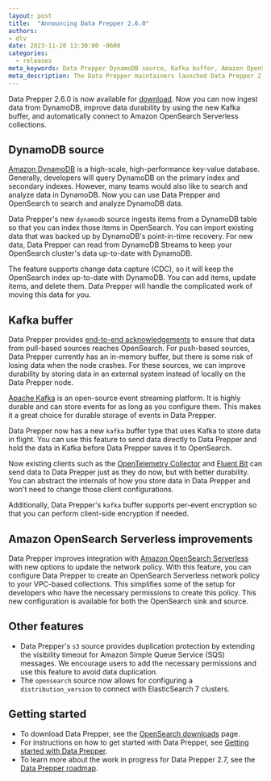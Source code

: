 ```yaml
---
layout: post
title:  "Announcing Data Prepper 2.6.0"
authors:
- dlv
date: 2023-11-28 13:30:00 -0600
categories:
  - releases
meta_keywords: Data Prepper DynamoDB source, Kafka buffer, Amazon OpenSearch Serverless network policy
meta_description: The Data Prepper maintainers launched Data Prepper 2.6.0 with DynamoDB ingestion, improved durability with a Kafka buffer, better support for Amazon OpenSearch Serverless, and more.
---
```


Data Prepper 2.6.0 is now available for [download](https://opensearch.org/downloads.html#data-prepper).
Now you can now ingest data from DynamoDB, improve data durability by using the new Kafka buffer, and automatically connect to Amazon OpenSearch Serverless collections.


## DynamoDB source

[Amazon DynamoDB](https://aws.amazon.com/dynamodb/) is a high-scale, high-performance key-value database.
Generally, developers will query DynamoDB on the primary index and secondary indexes.
However, many teams would also like to search and analyze data in DynamoDB.
Now you can use Data Prepper and OpenSearch to search and analyze DynamoDB data.

Data Prepper's new `dynamodb` source ingests items from a DynamoDB table so that you can index those items in OpenSearch.
You can import existing data that was backed up by DynamoDB's point-in-time recovery.
For new data, Data Prepper can read from DynamoDB Streams to keep your OpenSearch cluster's data up-to-date with DynamoDB.

The feature supports change data capture (CDC), so it will keep the OpenSearch index up-to-date with DynamoDB.
You can add items, update items, and delete them.
Data Prepper will handle the complicated work of moving this data for you.

## Kafka buffer

Data Prepper provides [end-to-end acknowledgements]({{site.baseurl}}/blog/End-to-end-acknowledgements-in-Data-Prepper) to ensure that data from pull-based sources reaches OpenSearch.
For push-based sources, Data Prepper currently has an in-memory buffer, but there is some risk of losing data when the node crashes.
For these sources, we can improve durability by storing data in an external system instead of locally on the Data Prepper node.

[Apache Kafka](https://kafka.apache.org/) is an open-source event streaming platform.
It is highly durable and can store events for as long as you configure them.
This makes it a great choice for durable storage of events in Data Prepper.

Data Prepper now has a new `kafka` buffer type that uses Kafka to store data in flight.
You can use this feature to send data directly to Data Prepper and hold the data in Kafka before Data Prepper saves it to OpenSearch.

Now existing clients such as the [OpenTelemetry Collector](https://opentelemetry.io/docs/collector/) and [Fluent Bit](https://fluentbit.io/) can send data to Data Prepper just as they do now, but with better durability.
You can abstract the internals of how you store data in Data Prepper and won't need to change those client configurations.

Additionally, Data Prepper's `kafka` buffer supports per-event encryption so that you can perform client-side encryption if needed.

## Amazon OpenSearch Serverless improvements

Data Prepper improves integration with [Amazon OpenSearch Serverless](https://aws.amazon.com/opensearch-service/features/serverless/) with new options to update the network policy.
With this feature, you can configure Data Prepper to create an OpenSearch Serverless network policy to your VPC-based collections.
This simplifies some of the setup for developers who have the necessary permissions to create this policy.
This new configuration is available for both the OpenSearch sink and source.

## Other features

* Data Prepper's `s3` source provides duplication protection by extending the visibility timeout for Amazon Simple Queue Service (SQS) messages. We encourage users to add the necessary permissions and use this feature to avoid data duplication.
* The `opensearch` source now allows for configuring a `distribution_version` to connect with ElasticSearch 7 clusters.


## Getting started

* To download Data Prepper, see the [OpenSearch downloads](https://opensearch.org/downloads.html) page.
* For instructions on how to get started with Data Prepper, see [Getting started with Data Prepper](https://opensearch.org/docs/latest/data-prepper/getting-started/).
* To learn more about the work in progress for Data Prepper 2.7, see the [Data Prepper roadmap](https://github.com/opensearch-project/data-prepper/projects/1).
